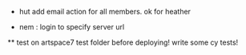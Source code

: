 
- hut add email action for all members. ok for heather

- nem : login to specify server url

** test on artspace7 test folder before deploying! write some cy tests!
